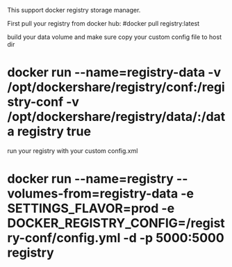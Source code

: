 This support docker registry storage manager.

First pull your registry from docker hub:
#docker pull registry:latest

build your data volume and make sure
copy your custom config file to host dir
# docker run --name=registry-data -v /opt/dockershare/registry/conf:/registry-conf  -v /opt/dockershare/registry/data/:/data registry   true

run your registry with your custom config.xml
# docker run --name=registry --volumes-from=registry-data  -e SETTINGS_FLAVOR=prod  -e DOCKER_REGISTRY_CONFIG=/registry-conf/config.yml  -d -p 5000:5000 registry
